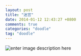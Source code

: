 ```yaml
---
layout: post
title: "迷宫"
date: 2014-01-12 12:43:27 +0800
comments: true
categories: "doodle"
tag: "doodle"
---
```

![enter image description here](http://7xkn3f.com1.z0.glb.clouddn.com/迷宫.jpg)
